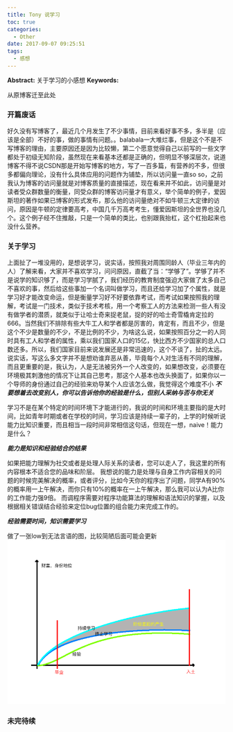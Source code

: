 ```yaml
---
title: Tony 说学习
toc: true
categories:
  - Other
date: 2017-09-07 09:25:51
tags:
  - 感想
---
```

**Abstract:** 关于学习的小感想
**Keywords:**
<!--more-->

从原博客迁至此处
### 开篇废话
好久没有写博客了，最近几个月发生了不少事情，目前来看好事不多，多半是（应该是全部）不好的事，做的事情有问题。。balabala一大堆烂事，但是这个不是不写博客的理由，主要原因还是因为比较懒，第二个愿意觉得自己以前写的一些文字都处于初级无知阶段，虽然现在来看基本还都是正确的，但明显不够深层次，说道博客不得不说CSDN那是开始写博客的地方，写了一百多篇，有营养的不多，但很多都偏向理论，没有什么具体应用的问题作为铺垫，所以访问量一直so so，之前我认为博客的访问量就是对博客质量的直接描述，现在看来并不如此，访问量是对读者受众群数量的衡量，同受众群的博客访问量才有意义，举个简单的例子，爱因斯坦的著作如果已博客的形式发布，那么他的访问量绝对不如牛顿三大定律的访问，原因是牛顿的定律要高考，中国几千万高考考生，懂爱因斯坦的全世界也没几个。这个例子经不住推敲，只是一个简单的类比，也别跟我抬杠，这个杠抬起来也没什么营养。
### 关于学习
上面扯了一堆没用的，是想说学习，说实话，按照我对周围同龄人（毕业三年内的人）了解来看，大家并不喜欢学习，问问原因，直截了当：“学够了”。学够了并不是说学的知识够了，而是学习学腻了，我们经历的教育制度强迫大家做了太多自己不喜欢的事，然后给这些事加一个名词叫做学习，而且还给学习加了个属性，就是学习好才能改变命运，但是衡量学习好不好要依靠考试，而考试如果按照我的理解，考试是一门技术，类似于技术考核，用一个考察工人的方法来检测一些人有没有做学者的潜质，就类似于让哈士奇来捉老鼠，捉的好的哈士奇雪橇肯定拉的666。当然我们不排除有些大牛工人和学者都是厉害的，肯定有，而且不少，但是这个不少是数量的不少，不是比例的不少，为啥这么说，如果按照百分之一的人同时具有工人和学者的属性，乘以我们国家人口的15亿，快比西方不少国家的总人口数还多。所以，我们国家目前来说发展还是非常迅速的，这个不谈了，扯的太远。
说实话，写这么多文字并不是想劝谁弃恶从善，毕竟每个人对生活有不同的理解，而且更重要的是，我认为，人是无法被另外一个人改变的，如果想改变，必须要在环境极其刺激他的情况下让其自己思考，那这个人基本也改头换面了，如果你以一个导师的身份通过自己的经验来劝导某个人应该怎么做，我觉得这个难度不小
***不要想着去改变别人，你可以告诉他你的经验是什么，但别人采纳与否与你无关***

学习不是在某个特定的时间环境下才能进行的，我说的时间和环境主要指的是大时间，比如青年时期或者在学校的时间，学习应该是持续一辈子的，上学的时候听说能力比知识重要，而且相当一段时间非常相信这句话，但现在一想，naive！能力是什么？

***能力是知识和经验结合的结果***

如果把能力理解为社交或者是处理人际关系的读者，您可以走人了，我这里的所有内容根本不适合您的品味和阶层。
我想说的能力是处理与自身工作内容相关的问题的时候完美解决的概率，或者评分，比如今天你的程序出了问题，同学A有90%的概率用一上午解决，而你只有10%的概率在一上午解决，那么我可以认为A比你的工作能力强9倍。
而调程序需要对程序功能算法的理解和语法知识的掌握，以及根据相关错误结合经验来定位bug位置的组合能力来完成工作的。

***经验需要时间，知识需要学习***

做了一张low到无法言语的图，比较简陋后面可能会更新
![study](other-Tony说学习/study.png)

### 未完待续
